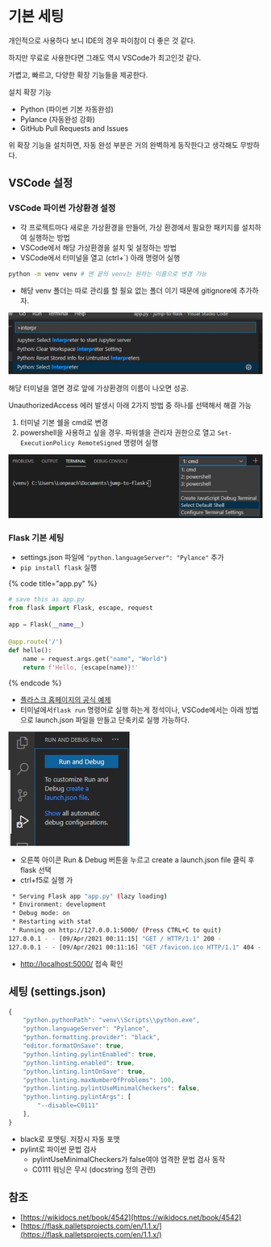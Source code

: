 # 기본 세팅

개인적으로 사용하다 보니 IDE의 경우 파이참이 더 좋은 것 같다.

하지만 무료로 사용한다면 그래도 역시 VSCode가 최고인것 같다.

가볍고, 빠르고, 다양한 확장 기능들을 제공한다.

설치 확장 기능

* Python \(파이썬 기본 자동완성\)
* Pylance \(자동완성 강화\)
* GitHub Pull Requests and Issues

위 확장 기능을 설치하면, 자동 완성 부분은 거의 완벽하게 동작한다고 생각해도 무방하다.

## VSCode 설정

### VSCode 파이썬 가상환경 설정

* 각 프로젝트마다 새로운 가상환경을 만들어, 가상 환경에서 필요한 패키지를 설치하여 실행하는 방법
* VSCode에서 해당 가상환경을 설치 및 설정하는 방법
* VSCode에서 터미널을 열고 \(ctrl+\`\) 아래 명령어 실행

```bash
python -m venv venv # 맨 끝의 venv는 원하는 이름으로 변경 가능
```

* 해당 venv 폴더는 따로 관리를 할 필요 없는 폴더 이기 때문에 gitignore에 추가하자.

![F1 or ctrl +shift +p &#xB97C; &#xB20C;&#xB7EC; &#xC778;&#xD130;&#xD504;&#xB9AC;&#xD130; &#xAC80;&#xC0C9; &#xD6C4; &#xC138;&#xD305;](../../.gitbook/assets/2021-04-08-235137.jpg)

해당 터미널을 열면 경로 앞에 가상환경의 이름이 나오면 성공.

UnauthorizedAccess 에러 발생시 아래 2가지 방법 중 하나를 선택해서 해결 가능

1. 터미널 기본 쉘을 cmd로 변경
2. powershell을 사용하고 싶을 경우. 파워셀을 관리자 권한으로 열고  `Set-ExecutionPolicy RemoteSigned` 명령어 실행

![](../../.gitbook/assets/2021-04-09-000654.jpg)

### Flask 기본 세팅

* settings.json 파일에 `"python.languageServer": "Pylance"` 추가
* `pip install flask` 실행

{% code title="app.py" %}
```python
# save this as app.py
from flask import Flask, escape, request

app = Flask(__name__)

@app.route('/')
def hello():
    name = request.args.get("name", "World")
    return f'Hello, {escape(name)}!'
```
{% endcode %}

* [플라스크 홈페이지의 공식 예제](https://palletsprojects.com/p/flask/)
* 터미널에서`flask run` 명령어로 실행 하는게 정석이나, VSCode에서는 아래 방법으로 launch.json 파일을 만들고 단축키로 실행 가능하다.

![](../../.gitbook/assets/2021-04-09-000809.jpg)

* 오른쪽 아이콘 Run & Debug 버튼을 누르고 create a launch.json file 클릭 후 flask 선택
* ctrl+f5로 실행 가

```bash
 * Serving Flask app "app.py" (lazy loading)
 * Environment: development
 * Debug mode: on
 * Restarting with stat
 * Running on http://127.0.0.1:5000/ (Press CTRL+C to quit)
127.0.0.1 - - [09/Apr/2021 00:11:15] "GET / HTTP/1.1" 200 -
127.0.0.1 - - [09/Apr/2021 00:11:16] "GET /favicon.ico HTTP/1.1" 404 -
```

* [http://localhost:5000/](http://localhost:5000/) 접속 확인

## 세팅 \(settings.json\)

```javascript
{
    "python.pythonPath": "venv\\Scripts\\python.exe",
    "python.languageServer": "Pylance",
    "python.formatting.provider": "black",
    "editor.formatOnSave": true,
    "python.linting.pylintEnabled": true,
    "python.linting.enabled": true,
    "python.linting.lintOnSave": true,
    "python.linting.maxNumberOfProblems": 100,
    "python.linting.pylintUseMinimalCheckers": false,
    "python.linting.pylintArgs": [
        "--disable=C0111"
    ],
}
```

* black로 포맷팅. 저장시 자동 포맷
* pylint로 파이썬 문법 검사
  * pylintUseMinimalCheckers가 false여야 엄격한 문법 검사 동작
  * C0111 워닝은 무시 \(docstring 정의 관련\)

## 참조

* [https://wikidocs.net/book/4542](https://wikidocs.net/book/4542)
* [https://flask.palletsprojects.com/en/1.1.x/](https://flask.palletsprojects.com/en/1.1.x/)





